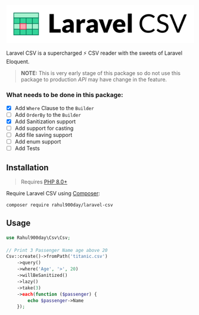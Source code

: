 <p align="center"><img src="/art/logo.svg" alt="Logo Laravel CSV"></p>

Laravel CSV is a supercharged ⚡ CSV reader with the sweets of Laravel
Eloquent.

> **NOTE:** This is very early stage of this package so do not use
> this package to production *API* may have change in the feature.

### What needs to be done in this package:

- [x] Add `Where` Clause to the `Builder`
- [ ] Add `OrderBy` to the `Builder`
- [x] Add Sanitization support
- [ ] Add support for casting
- [ ] Add file saving support
- [ ] Add enum support
- [ ] Add Tests

## Installation

> Requires [PHP 8.0+](https://www.php.net/releases/)

Require Laravel CSV using [Composer](https://getcomposer.org/):

```shell
composer require rahul900day/laravel-csv
```

## Usage

```php
use Rahul900day\Csv\Csv;

// Print 3 Passenger Name age above 20
Csv::create()->fromPath('titanic.csv')
    ->query()
    ->where('Age', '>', 20)
    ->willBeSanitized()
    ->lazy()
    ->take(3)
    ->each(function ($passenger) {
        echo $passenger->Name
    });
```
